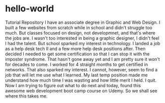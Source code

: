 # hello-world
Tutorial Repository
I have an associate degree in Graphic and Web Design. I built a few websites from scratch while in school and didn't struggle too much. But classes focused on design, not developmnet, and that's where the jobs are. I wasn't too interested in being a graphic designer, I didn't feel I had the talent. But school sparked my interest in technology. I landed a job as a help desk tech II and a few more help desk positions after. Then decided I needed to get some certification so that I can stop it with the imposter syndrome. That hasn't gone away yet and I am pretty sure it won't for decades to come. I worked for 4 straight months to get certified in networks. That also sparked my interest. I cannot, however, seem to find a job that will let me use what I learned. My last temp position made me understand how much time I was wasting and how little merit I held. I quit. Now I am trying to figure out what to do next and today, found this awesome web development boot camp course on Udemy. 
So we shall see where this takes me. 
